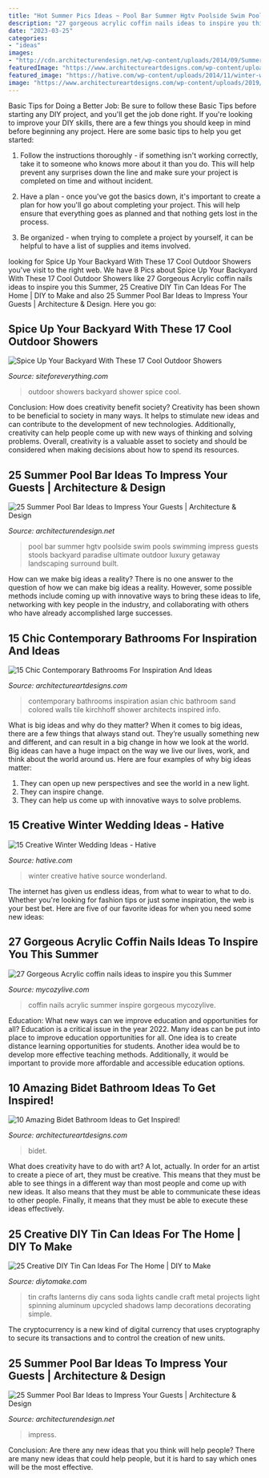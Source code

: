 ```yaml
---
title: "Hot Summer Pics Ideas ~ Pool Bar Summer Hgtv Poolside Swim Pools Swimming Impress Guests Stools Backyard Paradise Ultimate Outdoor Luxury Getaway Landscaping Surround Built"
description: "27 gorgeous acrylic coffin nails ideas to inspire you this summer"
date: "2023-03-25"
categories:
- "ideas"
images:
- "http://cdn.architecturendesign.net/wp-content/uploads/2014/09/Summer-Pool-Bar-Ideas-13.jpg"
featuredImage: "https://www.architectureartdesigns.com/wp-content/uploads/2019/10/bidet-bathroom-5.jpg"
featured_image: "https://hative.com/wp-content/uploads/2014/11/winter-wedding-ideas/11-creative-winter-wedding-ideas.jpg"
image: "https://www.architectureartdesigns.com/wp-content/uploads/2019/10/bidet-bathroom-5.jpg"
---
```



Basic Tips for Doing a Better Job: Be sure to follow these Basic Tips before starting any DIY project, and you'll get the job done right.
If you're looking to improve your DIY skills, there are a few things you should keep in mind before beginning any project. Here are some basic tips to help you get started: 
1) Follow the instructions thoroughly - if something isn't working correctly, take it to someone who knows more about it than you do. This will help prevent any surprises down the line and make sure your project is completed on time and without incident. 

2) Have a plan - once you've got the basics down, it's important to create a plan for how you'll go about completing your project. This will help ensure that everything goes as planned and that nothing gets lost in the process. 

3) Be organized - when trying to complete a project by yourself, it can be helpful to have a list of supplies and items involved.

	

		
looking for Spice Up Your Backyard With These 17 Cool Outdoor Showers you've visit to the right web. We have 8 Pics about Spice Up Your Backyard With These 17 Cool Outdoor Showers like 27 Gorgeous Acrylic coffin nails ideas to inspire you this Summer, 25 Creative DIY Tin Can Ideas For The Home | DIY to Make and also 25 Summer Pool Bar Ideas to Impress Your Guests | Architecture &amp; Design. Here you go:
		
    
## Spice Up Your Backyard With These 17 Cool Outdoor Showers

<img loading=lazy src="http://siteforeverything.com/wp-content/uploads/2016/04/Outdoor-Shower-4.jpg" onerror="this.onerror=null;this.src='https://tse2.mm.bing.net/th?id=OIP.LsUjfe9jNjIW5-Lsl3LplAHaKM&amp;pid=15.1';" alt="Spice Up Your Backyard With These 17 Cool Outdoor Showers">

_Source: siteforeverything.com_

>outdoor showers backyard shower spice cool. 

	

Conclusion: How does creativity benefit society?
Creativity has been shown to be beneficial to society in many ways. It helps to stimulate new ideas and can contribute to the development of new technologies. Additionally, creativity can help people come up with new ways of thinking and solving problems. Overall, creativity is a valuable asset to society and should be considered when making decisions about how to spend its resources.

    
## 25 Summer Pool Bar Ideas To Impress Your Guests | Architecture &amp; Design

<img loading=lazy src="http://cdn.architecturendesign.net/wp-content/uploads/2014/09/Summer-Pool-Bar-Ideas-13.jpg" onerror="this.onerror=null;this.src='https://tse3.mm.bing.net/th?id=OIP.s3z-e88JTmqACh7wq6BltAHaJ4&amp;pid=15.1';" alt="25 Summer Pool Bar Ideas to Impress Your Guests | Architecture &amp; Design">

_Source: architecturendesign.net_

>pool bar summer hgtv poolside swim pools swimming impress guests stools backyard paradise ultimate outdoor luxury getaway landscaping surround built. 

	

How can we make big ideas a reality?
There is no one answer to the question of how we can make big ideas a reality. However, some possible methods include coming up with innovative ways to bring these ideas to life, networking with key people in the industry, and collaborating with others who have already accomplished large successes.

    
## 15 Chic Contemporary Bathrooms For Inspiration And Ideas

<img loading=lazy src="https://www.architectureartdesigns.com/wp-content/uploads/2015/02/15-Chic-Contemporary-Bathrooms-For-Inspiration-And-Ideas-12-630x936.jpg" onerror="this.onerror=null;this.src='https://tse4.mm.bing.net/th?id=OIP.lf2dCk2Yn0tjeOmlNzaP1AHaLA&amp;pid=15.1';" alt="15 Chic Contemporary Bathrooms For Inspiration And Ideas">

_Source: architectureartdesigns.com_

>contemporary bathrooms inspiration asian chic bathroom sand colored walls tile kirchhoff shower architects inspired info. 

	

What is big ideas and why do they matter?
When it comes to big ideas, there are a few things that always stand out. They’re usually something new and different, and can result in a big change in how we look at the world. Big ideas can have a huge impact on the way we live our lives, work, and think about the world around us. Here are four examples of why big ideas matter: 
1. They can open up new perspectives and see the world in a new light.
2. They can inspire change.
3. They can help us come up with innovative ways to solve problems.

    
## 15 Creative Winter Wedding Ideas - Hative

<img loading=lazy src="https://hative.com/wp-content/uploads/2014/11/winter-wedding-ideas/11-creative-winter-wedding-ideas.jpg" onerror="this.onerror=null;this.src='https://tse2.mm.bing.net/th?id=OIP.DdIOZNMsfuFMUu9htFk07wHaLH&amp;pid=15.1';" alt="15 Creative Winter Wedding Ideas - Hative">

_Source: hative.com_

>winter creative hative source wonderland. 

	

The internet has given us endless ideas, from what to wear to what to do. Whether you're looking for fashion tips or just some inspiration, the web is your best bet. Here are five of our favorite ideas for when you need some new ideas: 

    
## 27 Gorgeous Acrylic Coffin Nails Ideas To Inspire You This Summer

<img loading=lazy src="https://mycozylive.com/wp-content/uploads/2020/06/21-5.jpg" onerror="this.onerror=null;this.src='https://tse4.mm.bing.net/th?id=OIP.uQkTolMII9dHbAFzKcAZmwHaK9&amp;pid=15.1';" alt="27 Gorgeous Acrylic coffin nails ideas to inspire you this Summer">

_Source: mycozylive.com_

>coffin nails acrylic summer inspire gorgeous mycozylive. 

	

Education: What new ways can we improve education and opportunities for all?
Education is a critical issue in the year 2022. Many ideas can be put into place to improve education opportunities for all. One idea is to create distance learning opportunities for students. Another idea would be to develop more effective teaching methods. Additionally, it would be important to provide more affordable and accessible education options.

    
## 10 Amazing Bidet Bathroom Ideas To Get Inspired!

<img loading=lazy src="https://www.architectureartdesigns.com/wp-content/uploads/2019/10/bidet-bathroom-5.jpg" onerror="this.onerror=null;this.src='https://tse4.mm.bing.net/th?id=OIP.XnRS3O6jnsz-T9RR6MYLNAHaLH&amp;pid=15.1';" alt="10 Amazing Bidet Bathroom Ideas to Get Inspired!">

_Source: architectureartdesigns.com_

>bidet. 

	

What does creativity have to do with art? A lot, actually. In order for an artist to create a piece of art, they must be creative. This means that they must be able to see things in a different way than most people and come up with new ideas. It also means that they must be able to communicate these ideas to other people. Finally, it means that they must be able to execute these ideas effectively.

    
## 25 Creative DIY Tin Can Ideas For The Home | DIY To Make

<img loading=lazy src="http://www.diytomake.com/wp-content/uploads/2016/08/tin-can-lanterns-idea.jpg" onerror="this.onerror=null;this.src='https://tse4.mm.bing.net/th?id=OIP.wrpHmbTZ-pB7uRO6lfUmnwHaLI&amp;pid=15.1';" alt="25 Creative DIY Tin Can Ideas For The Home | DIY to Make">

_Source: diytomake.com_

>tin crafts lanterns diy cans soda lights candle craft metal projects light spinning aluminum upcycled shadows lamp decorations decorating simple. 

	

The cryptocurrency is a new kind of digital currency that uses cryptography to secure its transactions and to control the creation of new units.

    
## 25 Summer Pool Bar Ideas To Impress Your Guests | Architecture &amp; Design

<img loading=lazy src="https://cdn.architecturendesign.net/wp-content/uploads/2014/09/Summer-Pool-Bar-Ideas-19.jpg" onerror="this.onerror=null;this.src='https://tse1.mm.bing.net/th?id=OIP.YlTaNIxlyYHWkkpNIxmZwwHaJ4&amp;pid=15.1';" alt="25 Summer Pool Bar Ideas to Impress Your Guests | Architecture &amp; Design">

_Source: architecturendesign.net_

>impress. 

	

Conclusion: Are there any new ideas that you think will help people?
There are many new ideas that could help people, but it is hard to say which ones will be the most effective.

